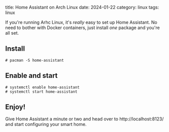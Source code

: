 title: Home Assistant on Arch Linux
date: 2024-01-22
category: linux
tags: linux

If you're running Arhc Linux, it's *really* easy to set up Home
Assistant. No need to bother with Docker containers, just install
_one_ package and you're all set.

## Install

```text
# pacman -S home-assistant
```

## Enable and start

```text
# systemctl enable home-assistant
# systemctl start home-assistant
```

## Enjoy!

Give Home Assistant a minute or two and head over to
http://localhost:8123/ and start configuring your smart home.


